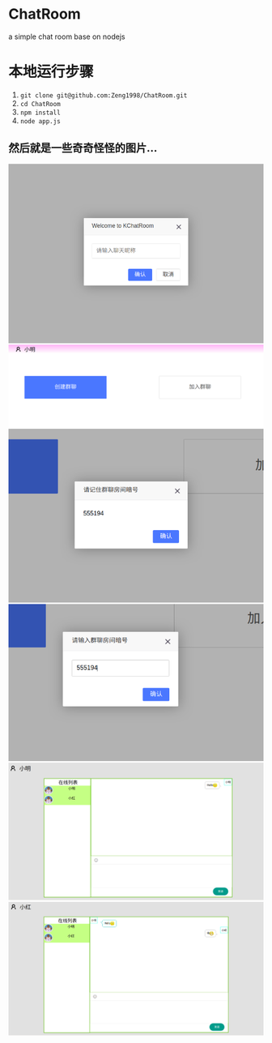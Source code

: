 # ChatRoom
a simple chat room base on nodejs

# 本地运行步骤
1. `git clone git@github.com:Zeng1998/ChatRoom.git`
2. `cd ChatRoom`
3. `npm install`
4. `node app.js`

## 然后就是一些奇奇怪怪的图片...

![1](https://raw.githubusercontent.com/Zeng1998/ChatRoom/master/public/images/2018-06-17%2022-56-04%20%E7%9A%84%E5%B1%8F%E5%B9%95%E6%88%AA%E5%9B%BE.png)
![2](https://raw.githubusercontent.com/Zeng1998/ChatRoom/master/public/images/2018-06-17%2022-56-17%20%E7%9A%84%E5%B1%8F%E5%B9%95%E6%88%AA%E5%9B%BE.png)
![3](https://raw.githubusercontent.com/Zeng1998/ChatRoom/master/public/images/2018-06-17%2022-56-25%20%E7%9A%84%E5%B1%8F%E5%B9%95%E6%88%AA%E5%9B%BE.png)
![4](https://raw.githubusercontent.com/Zeng1998/ChatRoom/master/public/images/2018-06-17%2022-56-51%20%E7%9A%84%E5%B1%8F%E5%B9%95%E6%88%AA%E5%9B%BE.png)
![5](https://raw.githubusercontent.com/Zeng1998/ChatRoom/master/public/images/2018-06-17%2022-57-15%20%E7%9A%84%E5%B1%8F%E5%B9%95%E6%88%AA%E5%9B%BE.png)
![6](https://raw.githubusercontent.com/Zeng1998/ChatRoom/master/public/images/2018-06-17%2022-57-32%20%E7%9A%84%E5%B1%8F%E5%B9%95%E6%88%AA%E5%9B%BE.png)